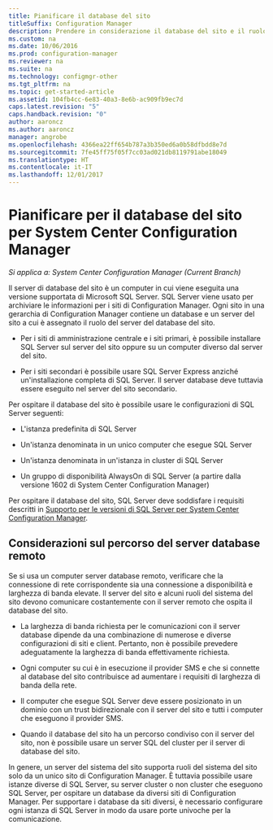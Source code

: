 ```yaml
---
title: Pianificare il database del sito
titleSuffix: Configuration Manager
description: Prendere in considerazione il database del sito e il ruolo del server del database del sito quando si pianifica la gerarchia di System Center Configuration Manager.
ms.custom: na
ms.date: 10/06/2016
ms.prod: configuration-manager
ms.reviewer: na
ms.suite: na
ms.technology: configmgr-other
ms.tgt_pltfrm: na
ms.topic: get-started-article
ms.assetid: 104fb4cc-6e83-40a3-8e6b-ac909fb9ec7d
caps.latest.revision: "5"
caps.handback.revision: "0"
author: aaroncz
ms.author: aaroncz
manager: angrobe
ms.openlocfilehash: 4366ea22ff654b787a3b350ed6a0b58dfbdd8e7d
ms.sourcegitcommit: 7fe45ff75f05f7cc03ad021db8119791abe18049
ms.translationtype: HT
ms.contentlocale: it-IT
ms.lasthandoff: 12/01/2017
---
```

# <a name="plan-for-the-site-database-for-system-center-configuration-manager"></a>Pianificare per il database del sito per System Center Configuration Manager

*Si applica a: System Center Configuration Manager (Current Branch)*

Il server di database del sito è un computer in cui viene eseguita una versione supportata di Microsoft SQL Server. SQL Server viene usato per archiviare le informazioni per i siti di Configuration Manager. Ogni sito in una gerarchia di Configuration Manager contiene un database e un server del sito a cui è assegnato il ruolo del server del database del sito.  

-   Per i siti di amministrazione centrale e i siti primari, è possibile installare SQL Server sul server del sito oppure su un computer diverso dal server del sito.  

-   Per i siti secondari è possibile usare SQL Server Express anziché un'installazione completa di SQL Server. Il server database deve tuttavia essere eseguito nel server del sito secondario.  

Per ospitare il database del sito è possibile usare le configurazioni di SQL Server seguenti:  

-   L'istanza predefinita di SQL Server  

-   Un'istanza denominata in un unico computer che esegue SQL Server  

-   Un'istanza denominata in un'istanza in cluster di SQL Server  

-   Un gruppo di disponibilità AlwaysOn di SQL Server (a partire dalla versione 1602 di System Center Configuration Manager)


Per ospitare il database del sito, SQL Server deve soddisfare i requisiti descritti in [Supporto per le versioni di SQL Server per System Center Configuration Manager](../../../core/plan-design/configs/support-for-sql-server-versions.md).  



## <a name="remote-database-server-location-considerations"></a>Considerazioni sul percorso del server database remoto  

Se si usa un computer server database remoto, verificare che la connessione di rete corrispondente sia una connessione a disponibilità e larghezza di banda elevate. Il server del sito e alcuni ruoli del sistema del sito devono comunicare costantemente con il server remoto che ospita il database del sito.

-   La larghezza di banda richiesta per le comunicazioni con il server database dipende da una combinazione di numerose e diverse configurazioni di siti e client. Pertanto, non è possibile prevedere adeguatamente la larghezza di banda effettivamente richiesta.  

-   Ogni computer su cui è in esecuzione il provider SMS e che si connette al database del sito contribuisce ad aumentare i requisiti di larghezza di banda della rete.  

-   Il computer che esegue SQL Server deve essere posizionato in un dominio con un trust bidirezionale con il server del sito e tutti i computer che eseguono il provider SMS.  

-   Quando il database del sito ha un percorso condiviso con il server del sito, non è possibile usare un server SQL del cluster per il server di database del sito.  


In genere, un server del sistema del sito supporta ruoli del sistema del sito solo da un unico sito di Configuration Manager. È tuttavia possibile usare istanze diverse di SQL Server, su server cluster o non cluster che eseguono SQL Server, per ospitare un database da diversi siti di Configuration Manager. Per supportare i database da siti diversi, è necessario configurare ogni istanza di SQL Server in modo da usare porte univoche per la comunicazione.  
